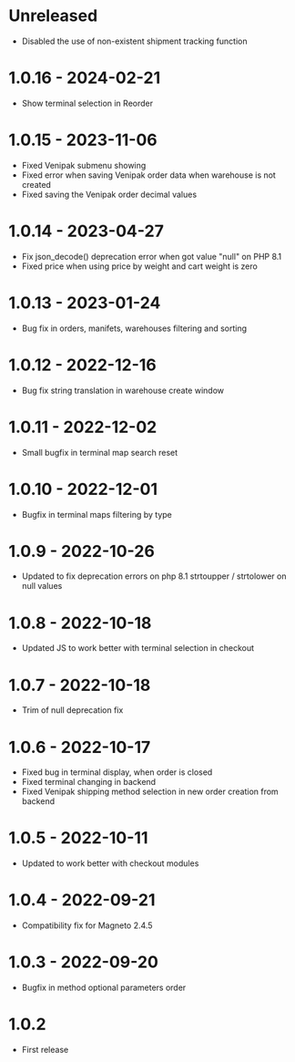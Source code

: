 # Unreleased
- Disabled the use of non-existent shipment tracking function

# 1.0.16 - 2024-02-21
- Show terminal selection in Reorder

# 1.0.15 - 2023-11-06
- Fixed Venipak submenu showing
- Fixed error when saving Venipak order data when warehouse is not created
- Fixed saving the Venipak order decimal values

# 1.0.14 - 2023-04-27
- Fix json_decode() deprecation error when got value "null" on PHP 8.1
- Fixed price when using price by weight and cart weight is zero

# 1.0.13 - 2023-01-24
- Bug fix in orders, manifets, warehouses filtering and sorting

# 1.0.12 - 2022-12-16
- Bug fix string translation in warehouse create window

# 1.0.11 - 2022-12-02
- Small bugfix in terminal map search reset

# 1.0.10 - 2022-12-01
- Bugfix in terminal maps filtering by type

# 1.0.9 - 2022-10-26
- Updated to fix deprecation errors on php 8.1 strtoupper / strtolower on null values

# 1.0.8 - 2022-10-18
- Updated JS to work better with terminal selection in checkout

# 1.0.7 - 2022-10-18
- Trim of null deprecation fix

# 1.0.6 - 2022-10-17
- Fixed bug in terminal display, when order is closed
- Fixed terminal changing in backend
- Fixed Venipak shipping method selection in new order creation from backend

# 1.0.5 - 2022-10-11
- Updated to work better with checkout modules

# 1.0.4 - 2022-09-21
- Compatibility fix for Magneto 2.4.5

# 1.0.3 - 2022-09-20
- Bugfix in method optional parameters order

# 1.0.2
- First release